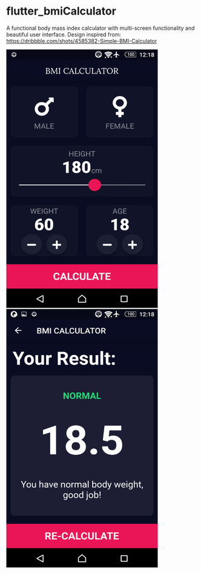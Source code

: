 # flutter_bmiCalculator
A functional body mass index calculator with multi-screen functionality and beautiful user interface.
Design inspired from: https://dribbble.com/shots/4585382-Simple-BMI-Calculator

<img src="flutter_bmiCalculator/img1.png" width="400" height="680">
<img src="flutter_bmiCalculator/img2.png" width="400" height="680">
